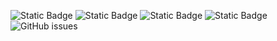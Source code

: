 ![Static Badge](https://img.shields.io/badge/blacklists-60-000000) ![Static Badge](https://img.shields.io/badge/blacklisted-3121104-cc0000) ![Static Badge](https://img.shields.io/badge/whitelisted-2244-00CC00) ![Static Badge](https://img.shields.io/badge/streaming_blacklist-28107-000000) ![GitHub issues](https://img.shields.io/github/issues/fabriziosalmi/blacklists)
